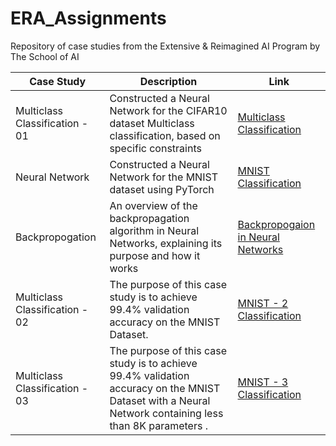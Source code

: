 # ERA_Assignments
Repository of case studies from the Extensive &amp; Reimagined AI Program by The School of AI

| Case Study | Description | Link |
|------------|-------------|--------|
| Multiclass Classification - 01 | Constructed a Neural Network for the CIFAR10 dataset Multiclass classification, based on specific constraints | [Multiclass Classification](https://github.com/bala1802/ERA/tree/main/Session-9) |
| Neural Network | Constructed a Neural Network for the MNIST dataset using PyTorch | [MNIST Classification](https://github.com/bala1802/ERA/tree/main/Session-5) |
| Backpropogation | An overview of the backpropagation algorithm in Neural Networks, explaining its purpose and how it works | [Backpropogaion in Neural Networks](https://github.com/bala1802/ERA/tree/main/Session-6/Part-1) |
| Multiclass Classification - 02 | The purpose of this case study is to achieve 99.4% validation accuracy on the MNIST Dataset. | [MNIST - 2 Classification](https://github.com/bala1802/ERA/tree/main/Session-6/Part-2) |
| Multiclass Classification - 03 | The purpose of this case study is to achieve 99.4% validation accuracy on the MNIST Dataset with a Neural Network containing less than 8K parameters . | [MNIST - 3 Classification](https://github.com/bala1802/ERA/tree/main/Session-7) |


